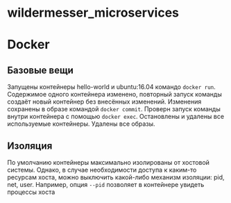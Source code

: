 # wildermesser_microservices
# Docker
## Базовые вещи
Запущены контейнеры hello-world и ubuntu:16.04 командо `docker run`. Содержимое одного контейнера изменено, повторный запуск команды создаёт новый контейнер без внесённых изменений. Изменения сохранены в образе командой `docker commit`. Проверн запуск команды внутри контейнера с помощью `docker exec`. Остановлены и удалены все используемые контейнеры. Удалены все образы.
## Изоляция
По умолчанию контейнеры максимально изолированы от хостовой системы. Однако, в случае необходимости доступа к каким-то ресурсам хоста, можно выключить какой-либо механизм изоляции: pid, net, user. Например, опция `--pid` позволяет в контейнере увидеть процессы хоста
